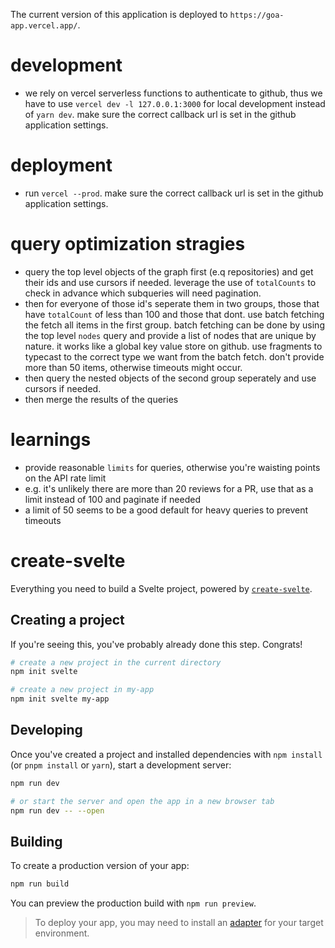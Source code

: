 The current version of this application is deployed to `https://goa-app.vercel.app/`.

# development

- we rely on vercel serverless functions to authenticate to github, thus we have to use `vercel dev -l 127.0.0.1:3000` for local development instead of `yarn dev`. make sure the correct callback url is set in the github application settings.

# deployment

- run `vercel --prod`. make sure the correct callback url is set in the github application settings.

# query optimization stragies

- query the top level objects of the graph first (e.q repositories) and get their ids and use cursors if needed. leverage the use of `totalCounts` to check in advance which subqueries will need pagination.
- then for everyone of those id's seperate them in two groups, those that have `totalCount` of less than 100 and those that dont. use batch fetching the fetch all items in the first group. batch fetching can be done by using the top level `nodes` query and provide a list of nodes that are unique by nature. it works like a global key value store on github. use fragments to typecast to the correct type we want from the batch fetch. don't provide more than 50 items, otherwise timeouts might occur.
- then query the nested objects of the second group seperately and use cursors if needed.
- then merge the results of the queries

# learnings

- provide reasonable `limits` for queries, otherwise you're waisting points on the API rate limit
- e.g. it's unlikely there are more than 20 reviews for a PR, use that as a limit instead of 100 and paginate if needed
- a limit of 50 seems to be a good default for heavy queries to prevent timeouts

# create-svelte

Everything you need to build a Svelte project, powered by [`create-svelte`](https://github.com/sveltejs/kit/tree/master/packages/create-svelte).

## Creating a project

If you're seeing this, you've probably already done this step. Congrats!

```bash
# create a new project in the current directory
npm init svelte

# create a new project in my-app
npm init svelte my-app
```

## Developing

Once you've created a project and installed dependencies with `npm install` (or `pnpm install` or `yarn`), start a development server:

```bash
npm run dev

# or start the server and open the app in a new browser tab
npm run dev -- --open
```

## Building

To create a production version of your app:

```bash
npm run build
```

You can preview the production build with `npm run preview`.

> To deploy your app, you may need to install an [adapter](https://kit.svelte.dev/docs/adapters) for your target environment.
